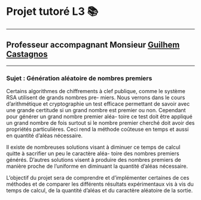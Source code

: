 # Projet tutoré L3 📚

-----------------

## Professeur accompagnant Monsieur [Guilhem Castagnos](https://www.math.u-bordeaux.fr/~gcastagn/)

-----------------

### Sujet : Génération aléatoire de nombres premiers

Certains algorithmes de chiffrements à clef publique, comme le système RSA utilisent de grands nombres pre- miers. Nous verrons dans le cours d’arithmétique et cryptographie un test efficace permettant de savoir avec une grande certitude si un grand nombre est premier ou non. Cependant pour générer un grand nombre premier aléa- toire ce test doit être appliqué un grand nombre de fois surtout si le nombre premier cherché doit avoir des propriétés particulières. Ceci rend la méthode coûteuse en temps et aussi en quantité d’aléas nécessaire.

Il existe de nombreuses solutions visant à diminuer ce temps de calcul quitte à sacrifier un peu le caractère aléa- toire des nombres premiers générés. D’autres solutions visent à produire des nombres premiers de manière proche de l’uniforme en diminuant la quantité d’aléas nécessaire.

L’objectif du projet sera de comprendre et d’implémenter certaines de ces méthodes et de comparer les différents résultats expérimentaux vis à vis du temps de calcul, de la quantité d’aléas et du caractère aléatoire de la sortie.
